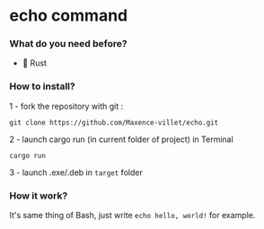<h1>echo command</h1>

<h3>What do you need before?</h3>

- 🦀 Rust

<h3>How to install?</h3>

1 - fork the repository with git :
```
git clone https://github.com/Maxence-villet/echo.git
```
2 - launch cargo run (in current folder of project) in Terminal
```
cargo run
```
3 - launch .exe/.deb in ```target``` folder

<h3>How it work?</h3>

It's same thing of Bash, just write ```echo hello, world!``` for example.


